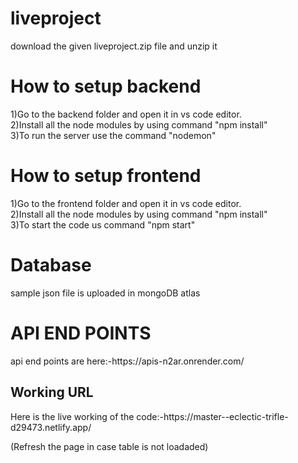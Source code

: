 # liveproject
download the given liveproject.zip file and unzip it

<h1>How to setup backend</h1>
1)Go to the backend folder and open it in vs code editor.<br>
2)Install all the node modules by using command "npm install"<br>
3)To run the server use the command "nodemon" <br>

<h1>How to setup frontend </h1>
1)Go to the frontend folder and open it in vs code editor.<br>
2)Install all the node modules by using command "npm install"<br>
3)To start the code us command "npm start"

<h1>Database</h1>
  sample json file is uploaded in mongoDB atlas
  
  <h1>API END POINTS</h1>
    api end points are here:-https://apis-n2ar.onrender.com/   <br>
    
    
 <h2>Working URL</h2>
 Here is the live working of the code:-https://master--eclectic-trifle-d29473.netlify.app/
 
 <p>(Refresh the page in case table is not loadaded)</p>

